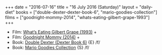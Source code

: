 +++
date = "2016-07-16"
title = "16 July 2016 (Saturday)"
layout = "daily-diet"
books = ["double-dexter-dexter-book-6", "mario-goodies-collection"]
films = ["goodnight-mommy-2014", "whats-eating-gilbert-grape-1993"]
+++

<ul>
<li class="entry Film">Film: <a href="/films/whats-eating-gilbert-grape-1993">What’s Eating Gilbert Grape (1993)</a> +</li>
<li class="entry Film">Film: <a href="/films/goodnight-mommy-2014">Goodnight Mommy (2014)</a> +</li>
<li class="entry Book">Book: <a href="/books/double-dexter-dexter-book-6">Double Dexter (Dexter Book 6)</a> {E} /f/</li>
<li class="entry Book">Book: <a href="/books/mario-goodies-collection">Mario Goodies Collection</a> {S} /f/</li>
</ul>